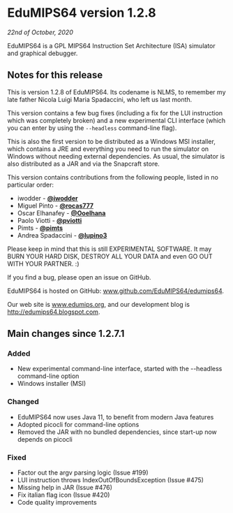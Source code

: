 # EduMIPS64 version 1.2.8

*22nd of October, 2020*

EduMIPS64 is a GPL MIPS64 Instruction Set Architecture (ISA) simulator and graphical debugger.

## Notes for this release

This is version 1.2.8 of EduMIPS64. Its codename is NLMS, to remember my late father
Nicola Luigi Maria Spadaccini, who left us last month.

This version contains a few bug fixes (including a fix for the LUI
instruction which was completely broken) and a new experimental CLI interface
(which you can enter by using the `--headless` command-line flag).

This is also the first version to be distributed as a Windows MSI installer, which contains
a JRE and everything you need to run the simulator on Windows without needing external
dependencies. As usual, the simulator is also distributed as a JAR and via the Snapcraft store.

This version contains contributions from the following people, listed in no particular order:

* iwodder - [**@iwodder**](http://github.com/iwodder)
* Miguel Pinto - [**@rocas777**](http://github.com/rocas777)
* Oscar Elhanafey - [**@Ooelhana**](http://github.com/Ooelhana)
* Paolo Viotti - [**@pviotti**](http://github.com/pviotti)
* Pimts - [**@pimts**](http://github.com/pimts)
* Andrea Spadaccini - [**@lupino3**](http://github.com/lupino3)

Please keep in mind that this is still EXPERIMENTAL SOFTWARE. It may
BURN YOUR HARD DISK, DESTROY ALL YOUR DATA and even GO OUT WITH YOUR
PARTNER. :)

If you find a bug, please open an issue on GitHub.

EduMIPS64 is hosted on GitHub: www.github.com/EduMIPS64/edumips64.

Our web site is www.edumips.org, and our development blog is http://edumips64.blogspot.com.

## Main changes since 1.2.7.1
### Added
- New experimental command-line interface, started with the --headless command-line option
- Windows installer (MSI)

### Changed
- EduMIPS64 now uses Java 11, to benefit from modern Java features
- Adopted picocli for command-line options
- Removed the JAR with no bundled dependencies, since start-up now depends on picocli

### Fixed
- Factor out the argv parsing logic (Issue #199)
- LUI instruction throws IndexOutOfBoundsException (Issue #475)
- Missing help in JAR (Issue #476)
- Fix italian flag icon (Issue #420)
- Code quality improvements
